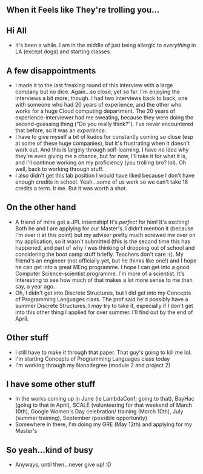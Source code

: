 ## When it Feels like They're trolling you...

## Hi All
- It's been a while. I am in the middle of just being allergic to *everything* in LA (except dogs) and starting classes.

## A few disappointments
- I made it to the last freaking round of this interview with a large company but no dice. 
  Again...so close, yet so far. I'm enjoying the interviews a bit more, though.
  I had two interviews back to back, one with someone who had 20 years of experience, and the other 
  who works for a huge Cloud computing department. The 20 years of experience-interviewer had me 
  sweating, because they were doing the second-guessing thing ("Do you really think?"). I've never 
  encountered that before, so it was an *experience*.
- I have to give myself a *bit* of kudos for constantly coming *so* close (esp at some of these huge 
  companies), but it's frustrating when it doesn't work out. And this is largely through self-learning.
  I have *no* idea why they're even giving me a chance, but for now, I'll take it for what it is, and 
  I'll continue working on my proficiency (you trolling bro? lol). Oh well, back to working through stuff.
- I also didn't get this lab position I would have liked because I don't have enough credits in school.
  Yeah...some of us work so we can't take 18 credits a term. It me. But it was worth a shot. 

## On the other hand
- A friend of mine got a JPL internship! It's *perfect* for him! It's exciting! Both he and I are applying
  for our Master's. I didn't mention it (because I'm over it at this point) but my advisor pretty much
  screwed me over on my application, so it wasn't submitted (this is the second time this has happened, and 
  part of why I was thinking of dropping out of school and considering the boot camp stuff briefly. Teachers don't care :(). 
  My friend's an engineer (not officially yet, but he thinks like one!) and I hope he can get into a great MEng programme.
  I hope I can get into a good Computer Science-scientist programme. I'm more of a scientist. 
  It's interesting to see how much of that makes a lot more sense to me than say, a year ago. 
- Oh, I didn't get into Discrete Structures, but I did get into my Concepts of Programming Languages class.
  The prof said he'd possibly have a summer Discrete Structures. I *may* try to take it, especially if I don't get
  into this other thing I applied for over summer. I'll find out by the end of April. 
  
## Other stuff
- I still have to make it through that paper. That guy's going to kill me lol.
- I'm starting Concepts of Programming Languages class today
- I'm working through my Nanodegree (module 2 and project 2)

## I have some other stuff
- In the works coming up in June (ie LambdaConf; going to that), BayHac (going to that in April), 
  SCALE (volunteering for that weekend of March 10th), Google Women's Day celebration/ training (March 10th),
  July (summer training), September (possible opportunity)
- Somewhere in there, I'm doing my GRE (May 12th) and applying for my Master's

## So yeah...kind of busy
- Anyways, until then...never give up! :D
